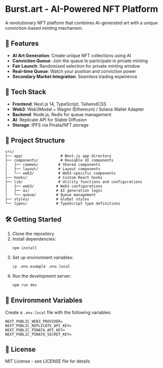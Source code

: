 # Burst.art - AI-Powered NFT Platform

A revolutionary NFT platform that combines AI-generated art with a unique conviction-based minting mechanism.

## 🌟 Features

- **AI Art Generation**: Create unique NFT collections using AI
- **Conviction Queue**: Join the queue to participate in private minting
- **Fair Launch**: Randomized selection for private minting window
- **Real-time Queue**: Watch your position and conviction power
- **Secondary Market Integration**: Seamless trading experience

## 🚀 Tech Stack

- **Frontend**: Next.js 14, TypeScript, TailwindCSS
- **Web3**: Web3Modal + Wagmi (Ethereum) / Solana Wallet Adapter
- **Backend**: Node.js, Redis for queue management
- **AI**: Replicate API for Stable Diffusion
- **Storage**: IPFS via Pinata/NFT.storage

## 📁 Project Structure

```
src/
├── app/                 # Next.js app directory
├── components/          # Reusable UI components
│   ├── common/         # Shared components
│   ├── layout/         # Layout components
│   └── web3/           # Web3-specific components
├── hooks/              # Custom React hooks
├── lib/                # Utility functions and configurations
│   ├── web3/          # Web3 configurations
│   ├── ai/            # AI generation logic
│   └── queue/         # Queue management
├── styles/            # Global styles
└── types/             # TypeScript type definitions
```

## 🛠️ Getting Started

1. Clone the repository
2. Install dependencies:
   ```bash
   npm install
   ```
3. Set up environment variables:
   ```bash
   cp .env.example .env.local
   ```
4. Run the development server:
   ```bash
   npm run dev
   ```

## 🔑 Environment Variables

Create a `.env.local` file with the following variables:

```env
NEXT_PUBLIC_WEB3_PROVIDER=
NEXT_PUBLIC_REPLICATE_API_KEY=
NEXT_PUBLIC_PINATA_API_KEY=
NEXT_PUBLIC_PINATA_SECRET_KEY=
```

## 📝 License

MIT License - see LICENSE file for details
